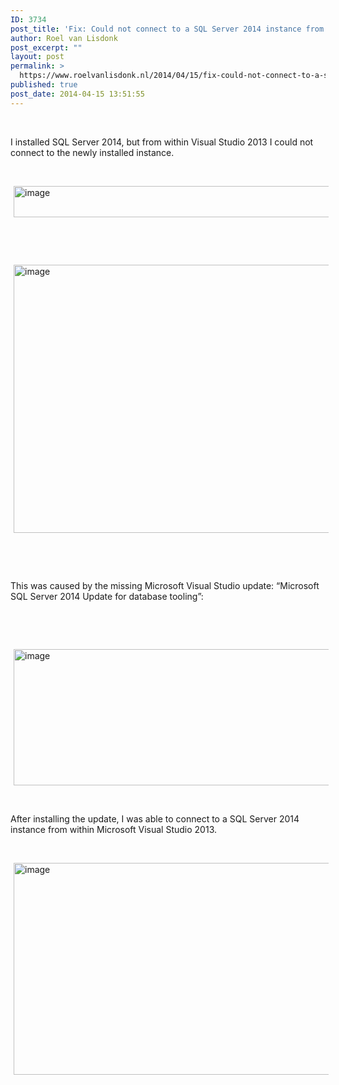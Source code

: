 ```yaml
---
ID: 3734
post_title: 'Fix: Could not connect to a SQL Server 2014 instance from within Microsoft Visual Studio 2013.'
author: Roel van Lisdonk
post_excerpt: ""
layout: post
permalink: >
  https://www.roelvanlisdonk.nl/2014/04/15/fix-could-not-connect-to-a-sql-server-2014-instance-from-within-microsoft-visual-studio-2013/
published: true
post_date: 2014-04-15 13:51:55
---
```

<p>&#160;</p>  <p>I installed SQL Server 2014, but from within Visual Studio 2013 I could not connect to the newly installed instance.</p>  <p>&#160;</p>  <p><a href="http://www.roelvanlisdonk.nl/wp-content/uploads/2014/04/image2.png" rel="lightbox"><img title="image" style="border-top: 0px; border-right: 0px; background-image: none; border-bottom: 0px; padding-top: 0px; padding-left: 0px; margin: 0px 5px; border-left: 0px; display: inline; padding-right: 0px" border="0" alt="image" src="http://www.roelvanlisdonk.nl/wp-content/uploads/2014/04/image_thumb2.png" width="580" height="50" /></a></p>  <p>&#160;</p>  <p>&#160;</p>  <p><a href="http://www.roelvanlisdonk.nl/wp-content/uploads/2014/04/image3.png" rel="lightbox"><img title="image" style="border-top: 0px; border-right: 0px; background-image: none; border-bottom: 0px; padding-top: 0px; padding-left: 0px; margin: 0px 5px; border-left: 0px; display: inline; padding-right: 0px" border="0" alt="image" src="http://www.roelvanlisdonk.nl/wp-content/uploads/2014/04/image_thumb3.png" width="580" height="429" /></a></p>  <p>&#160;</p>  <p>&#160;</p>  <p>This was caused by the missing Microsoft Visual Studio update: “Microsoft SQL Server 2014 Update for database tooling”: </p>  <p>&#160;</p>  <p>&#160;</p>  <p><a href="http://www.roelvanlisdonk.nl/wp-content/uploads/2014/04/image4.png" rel="lightbox"><img title="image" style="border-top: 0px; border-right: 0px; background-image: none; border-bottom: 0px; padding-top: 0px; padding-left: 0px; margin: 0px 5px; border-left: 0px; display: inline; padding-right: 0px" border="0" alt="image" src="http://www.roelvanlisdonk.nl/wp-content/uploads/2014/04/image_thumb4.png" width="580" height="218" /></a></p>  <p>&#160;</p>  <p>After installing the update, I was able to connect to a SQL Server 2014 instance from within Microsoft Visual Studio 2013.</p>  <p>&#160;</p>  <p><a href="http://www.roelvanlisdonk.nl/wp-content/uploads/2014/04/image5.png" rel="lightbox"><img title="image" style="border-top: 0px; border-right: 0px; background-image: none; border-bottom: 0px; padding-top: 0px; padding-left: 0px; margin: 0px 5px; border-left: 0px; display: inline; padding-right: 0px" border="0" alt="image" src="http://www.roelvanlisdonk.nl/wp-content/uploads/2014/04/image_thumb5.png" width="578" height="339" /></a></p>